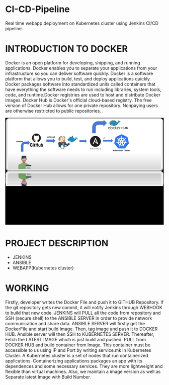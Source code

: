 # CI-CD-Pipeline
Real time webapp deployment on Kubernetes cluster using Jenkins CI/CD pipeline.

# INTRODUCTION TO DOCKER
Docker is an open platform for developing, shipping, and running applications. Docker enables you to separate your applications from your infrastructure so you can deliver software quickly. Docker is a software platform that allows you to build, test, and deploy applications quickly. Docker packages software into standardized units called containers that have everything the software needs to run including libraries, system tools, code, and runtime.Docker registries are used to host and distribute Docker Images. Docker Hub is Docker's official cloud-based registry. The free version of Docker Hub allows for one private repository. Nonpaying users are otherwise restricted to public repositories. .


![image alt](https://github.com/Sindhu777-bts/Sindhu-Adopting--Multi-Cloud-Strategy-with-Docker-and-Kuberbetes/blob/0c97017a1cd494f4d80f69e4007a99f2d5fd0b19/WhatsApp%20Image%202025-02-21%20at%209.13.04%20PM.jpeg)

# PROJECT DESCRIPTION
* JENKINS
* ANSIBLE
* WEBAPP(Kubernetes cluster)

# WORKING
Firstly, developer writes the Docker File and push it to GITHUB Repository. If the git repository gets new commit, it will notify Jenkins through WEBHOOK to build that new code. JENKINS will PULL all the code from repository and SSH (secure shell) to the ANSIBLE SERVER in order to provide network communication and share data. ANSIBLE SERVER will firstly get the DockerFile and start build Image. Then, tag image and push it to DOCKER HUB. Ansible server will then SSH to KUBERNETES SERVER. Thereafter, Fetch the LATEST IMAGE which is just build and pushed. PULL from DOCKER HUB and build container from Image. This container must be accessible to us using IP and Port by writing service.mk in Kubernetes Cluster. A Kubernetes cluster is a set of nodes that run containerized applications. Containerizing applications packages an app with its dependences and some necessary services. They are more lightweight and flexible than virtual machines. Also, we maintain a image version as well as Separate latest Image with Build Number.
